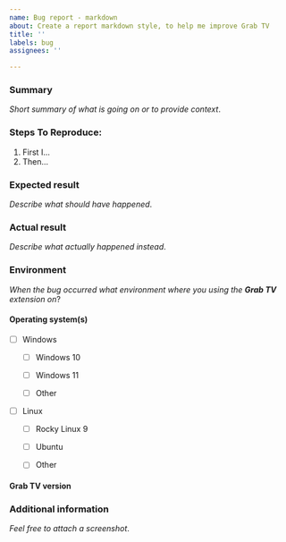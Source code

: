 ```yaml
---
name: Bug report - markdown
about: Create a report markdown style, to help me improve Grab TV
title: ''
labels: bug
assignees: ''

---
```


### Summary

_Short summary of what is going on or to provide context_.

### Steps To Reproduce:

1.  First I...
2.  Then...

### Expected result

_Describe what should have happened_.

### Actual result

_Describe what actually happened instead_.

### Environment

_When the bug occurred what environment where you using the **Grab TV** extension on_?

#### Operating system(s)

 - [ ] Windows
 
    - [ ] Windows 10
    
    - [ ] Windows 11
    
    - [ ] Other
    
 - [ ] Linux
 
    - [ ] Rocky Linux 9
    
    - [ ] Ubuntu
    
    - [ ] Other

 
#### Grab TV version
 
 <!-- Open the Grab TV desktop application, select "Help" > "About", "Copy" and paste the version number here -->


### Additional information

_Feel free to attach a screenshot_.
